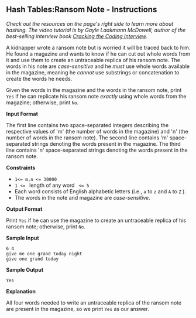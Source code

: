 ## Hash Tables:Ransom Note - Instructions
*Check out the resources on the page's right side to learn more about hashing. The video tutorial is by Gayle Laakmann McDowell, author of the best-selling interview book [Cracking the Coding Interview](https://www.hackerrank.com/ctci-book?ref=body).*

A kidnapper wrote a ransom note but is worried it will be traced back to him. He found a magazine and wants to know if he can cut out whole words from it and use them to create an untraceable replica of his ransom note. The words in his note are *case-sensitive* and he *must* use whole words available in the magazine, meaning he *cannot* use substrings or concatenation to create the words he needs.

Given the words in the magazine and the words in the ransom note, print `Yes` if he can replicate his ransom note *exactly* using whole words from the magazine; otherwise, print `No`.

**Input Format**

The first line contains two space-separated integers describing the respective values of 'm' (the number of words in the magazine) and 'n' (the number of words in the ransom note). 
The second line contains 'm' space-separated strings denoting the words present in the magazine. 
The third line contains 'n' space-separated strings denoting the words present in the ransom note.

**Constraints**
* `1<= m,n <= 30000`
* `1 <= ` length of any word ` <= 5`
* Each word consists of English alphabetic letters (i.e., `a` to `z` and `A` to `Z` ).
* The words in the note and magazine are *case-sensitive*.

**Output Format**

Print `Yes` if he can use the magazine to create an untraceable replica of his ransom note; otherwise, print `No`.

**Sample Input**
```
6 4
give me one grand today night
give one grand today
```
**Sample Output**
```
Yes
```
**Explanation**

All four words needed to write an untraceable replica of the ransom note are present in the magazine, so we print `Yes` as our answer.